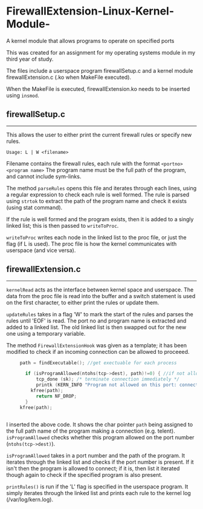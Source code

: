 # FirewallExtension-Linux-Kernel-Module-
A kernel module that allows programs to operate on specified ports

This was created for an assignment for my operating systems module in my third year of study.

The files include a userspace program firewallSetup.c and a kernel module firewallExtension.c (.ko when MakeFile executed). 

When the MakeFile is executed, firewallExtension.ko needs to be inserted using ```insmod```.

firewallSetup.c
---------------
---------------

This allows the user to either print the current firewall rules or specify new rules.

```
Usage: L | W <filename>
```
Filename contains the firewall rules, each rule with the format ```<portno> <program name>``` 
The program name must be the full path of the program, and cannot include sym-links.

The method ```parseRules``` opens this file and iterates through each lines, using a regular expression to check each rule is well formed. The rule is parsed using ```strtok``` to extract the path of the program name and check it exists (using stat command).

If the rule is well formed and the program exists, then it is added to a singly linked list; this is then passed to ```writeToProc```.

```writeToProc``` writes each node in the linked list to the proc file, or just the flag (if L is used). The proc file is how the kernel communicates with userspace (and vice versa).

firewallExtension.c
-------------------
-------------------

```kernelRead``` acts as the interface between kernel space and userspace. The data from the proc file is read into the buffer and a switch statement is used on the first character, to either print the rules or update them. 

```updateRules``` takes in a flag 'W' to mark the start of the rules and parses the rules until 'EOF' is read. The port no and program name is extracted and added to a linked list. The old linked list is then swapped out for the new one using a temporary variable. 

The method ```FirewallExtensionHook``` was given as a template; it has been modified to check if an incoming connection can be allowed to proceeed. 

```C
     path = findExecutable(); //get exectuable for each process

	   if (isProgramAllowed(ntohs(tcp->dest), path)!=0) { //if not allowed
	       tcp_done (sk); /* terminate connection immediately */
	       printk (KERN_INFO "Program not allowed on this port: connection shut down\n");
         kfree(path);
	       return NF_DROP;
	   }
     kfree(path);
     
```
I inserted the above code. It shows the char pointer ```path``` being assigned to the full path name of the program making a connection (e.g. telent). ```isProgramAllowed``` checks whether this program allowed on the port number (```ntohs(tcp->dest)```).

```isProgramAllowed``` takes in a port number and the path of the program. It iterates through the linked list and checks if the port number is present. If it isn't then the program is allowed to connect; if it is, then list it iterated though again to check if the specified program is also present. 

```printRules()``` is run if the 'L' flag is specified in the userspace program. It simply iterates through the linked list and prints each rule to the kernel log (/var/log/kern.log). 
